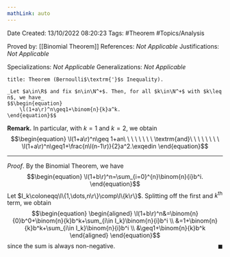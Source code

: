 ```yaml
---
mathLink: auto
---
```


<div class="topSpace"></div>

Date Created: 13/10/2022 08:20:23
Tags: #Theorem #Topics/Analysis

Proved by: [[Binomial Theorem]]
References: _Not Applicable_
Justifications: _Not Applicable_

Specializations: _Not Applicable_
Generalizations: _Not Applicable_

``` ad-Theorem
title: Theorem (Bernoulli$\textrm{'}$s Inequality).

_Let $a\in\R$ and fix $n\in\N^+$. Then, for all $k\in\N^+$ with $k\leq n$, we have_
$$\begin{equation}
    \l(1+a\r)^n\geq1+\binom{n}{k}a^k.
\end{equation}$$

```

**Remark.** In particular, with $k=1$ and $k=2$, we obtain
$$\begin{equation}
    \l(1+a\r)^n\geq 1+an\ \ \ \ \ \ \ \ \textrm{and}\ \ \ \ \ \ \ \ \l(1+a\r)^n\geq1+\frac{n\l(n-1\r)}{2}a^2.\exqedin
\end{equation}$$

---

_Proof_. By the Binomial Theorem, we have
$$\begin{equation}
    \l(1+b\r)^n=\sum_{i=0}^{n}\binom{n}{i}b^i.
\end{equation}$$
Let $I_k\coloneqq\l\{1,\dots,n\r\}\comp\l\{k\r\}$. Splitting off the first and $k^\textrm{th}$ term, we obtain
$$\begin{equation}
    \begin{aligned}
        \l(1+b\r)^n&=\binom{n}{0}b^0+\binom{n}{k}b^k+\sum_{i\in I_k}\binom{n}{i}b^i \\
                   &=1+\binom{n}{k}b^k+\sum_{i\in I_k}\binom{n}{i}b^i \\
                   &\geq1+\binom{n}{k}b^k
    \end{aligned}
\end{equation}$$
since the sum is always non-negative.<span style="float:right;">$\blacksquare$</span>
